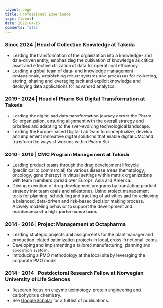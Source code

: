 ```yaml
---
layout: page
title: Professional Experience
tags: [about]
date: 2022-04-16
comments: false
---
```


### Since 2024 | Head of Collective Knowledge at Takeda
* Leading the transformation of the organization into a knowledge- and data-driven entity, emphasizing the cultivation of knowledge as critical asset and effective utilization of data for operational efficiency. 
* Leading a global team of data- and knowledge management professionals, establishing robust systems and processes for collecting, storing, sharing and leveraging tacit and explicit knowledge and deploying data applications for advanced analytics.

### 2019 - 2024 | Head of Pharm Sci Digital Transformation at Takeda
* Leading the digital and data transformation journey across the Pharm Sci organization, ensuring alignment with the overall strategy and priorities and adapting to the ever-evolving technological landscape.
* Leading the Europe-based Digital Lab team to conceptualize, develop and implement innovative digital solutions that enable digital CMC and transform the ways of working within Pharm Sci.

### 2016 - 2019 | CMC Program Management at Takeda 
* Leading product teams through the drug development lifecycle (preclinical to commercial) for various disease areas (hematology, oncology, gene therapy) in virtual settings within matrix organizations with team members spread over Europe, Asia and America. 
* Driving execution of drug development programs by translating product strategy into team goals and milestones. Using project management tools for planning, scheduling and tracking of activities and for achieving a balanced, data-driven and risk-based decision making process. Actively modeling behavior to support the development and maintenance of a high-performance team.

### 2014 - 2016 | Project Management at Octapharma 
* Leading strategic projects and assignments for the plant manager and production related optimization projects in local, cross-functional teams.
* Developing and implementing a tailored manufacturing, planning and execution system. 
* Introducing a PMO methodology at the local site by leveraging the corporate PMO model. 

### 2014 - 2014 | Postdoctoral Research Fellow at Norwegian University of Life Sciences
* Research focus on enzyme technology, protein engineering and carbohydrate chemistry.
* See [Google Scholar](https://scholar.google.at/citations?user=4CsfpfwAAAAJ&hl=en) for a full list of publications.

